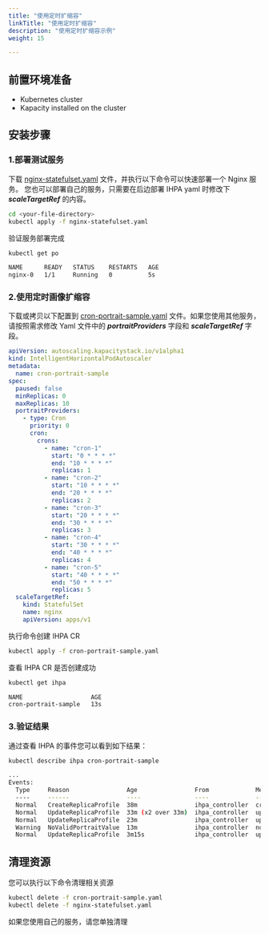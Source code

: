 ```yaml
---
title: "使用定时扩缩容"
linkTitle: "使用定时扩缩容"
description: "使用定时扩缩容示例"
weight: 15

---
```


## 前置环境准备

- Kubernetes cluster
- Kapacity installed on the cluster

## 安装步骤

### 1.部署测试服务

下载 [nginx-statefulset.yaml](https://raw.githubusercontent.com/traas-stack/kapacity/main/examples/nginx-statefulset.yaml)
文件，并执行以下命令可以快速部署一个 Nginx 服务。 您也可以部署自己的服务，只需要在后边部署 IHPA yaml 时修改下
***scaleTargetRef*** 的内容。

```bash
cd <your-file-directory>
kubectl apply -f nginx-statefulset.yaml
```

验证服务部署完成

```bash
kubectl get po

NAME      READY   STATUS    RESTARTS   AGE
nginx-0   1/1     Running   0          5s
```

### 2.使用定时画像扩缩容

下载或拷贝以下配置到 [cron-portrait-sample.yaml](https://github.com/traas-stack/kapacity/blob/main/examples/autoscaling/cron-portrait-sample.yaml)
文件。如果您使用其他服务，请按照需求修改 Yaml 文件中的 ***portraitProviders*** 字段和 ***scaleTargetRef*** 字段。

```yaml
apiVersion: autoscaling.kapacitystack.io/v1alpha1
kind: IntelligentHorizontalPodAutoscaler
metadata:
  name: cron-portrait-sample
spec:
  paused: false
  minReplicas: 0
  maxReplicas: 10
  portraitProviders:
    - type: Cron
      priority: 0
      cron:
        crons:
          - name: "cron-1"
            start: "0 * * * *"
            end: "10 * * * *"
            replicas: 1
          - name: "cron-2"
            start: "10 * * * *"
            end: "20 * * * *"
            replicas: 2
          - name: "cron-3"
            start: "20 * * * *"
            end: "30 * * * *"
            replicas: 3
          - name: "cron-4"
            start: "30 * * * *"
            end: "40 * * * *"
            replicas: 4
          - name: "cron-5"
            start: "40 * * * *"
            end: "50 * * * *"
            replicas: 5
  scaleTargetRef:
    kind: StatefulSet
    name: nginx
    apiVersion: apps/v1
```

执行命令创建 IHPA CR

```bash
kubectl apply -f cron-portrait-sample.yaml
```

查看 IHPA CR 是否创建成功

```bash
kubectl get ihpa

NAME                   AGE
cron-portrait-sample   13s
```

### 3.验证结果

通过查看 IHPA 的事件您可以看到如下结果：

```bash
kubectl describe ihpa cron-portrait-sample

...
Events:
  Type     Reason                Age                From             Message
  ----     ------                ----               ----             -------
  Normal   CreateReplicaProfile  38m                ihpa_controller  create ReplicaProfile with onlineReplcas: 3, cutoffReplicas: 0, standbyReplicas: 0
  Normal   UpdateReplicaProfile  33m (x2 over 33m)  ihpa_controller  update ReplicaProfile with onlineReplcas: 3 -> 4, cutoffReplicas: 0 -> 0, standbyReplicas: 0 -> 0
  Normal   UpdateReplicaProfile  23m                ihpa_controller  update ReplicaProfile with onlineReplcas: 4 -> 5, cutoffReplicas: 0 -> 0, standbyReplicas: 0 -> 0
  Warning  NoValidPortraitValue  13m                ihpa_controller  no valid portrait value for now
  Normal   UpdateReplicaProfile  3m15s              ihpa_controller  update ReplicaProfile with onlineReplcas: 5 -> 1, cutoffReplicas: 0 -> 0, standbyReplicas: 0 -> 0
```

## 清理资源

您可以执行以下命令清理相关资源

```bash
kubectl delete -f cron-portrait-sample.yaml 
kubectl delete -f nginx-statefulset.yaml 
```

如果您使用自己的服务，请您单独清理